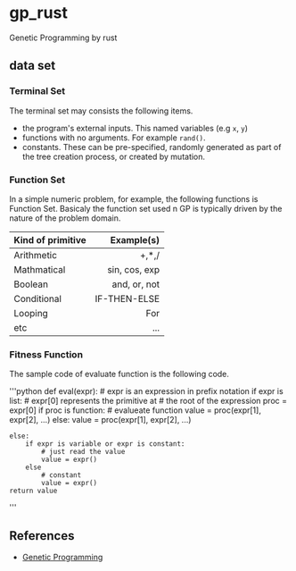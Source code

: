 # gp_rust

Genetic Programming by rust

## data set

### Terminal Set

The terminal set may consists the following items.

* the program's external inputs. This named variables (e.g `x`, `y`)
* functions with no arguments. For example `rand()`.
* constants. These can be pre-specified, randomly generated as part of the tree creation process, or created by mutation.

### Function Set

In a simple numeric problem, for example, the following functions is Function Set. Basicaly the function set used n GP is typically driven by the nature of the problem domain.

| Kind of primitive | Example(s)    |
|:------------------|--------------:|
| Arithmetic        | +,*,/         |
| Mathmatical       | sin, cos, exp | 
| Boolean           | and, or, not  |
| Conditional       | IF-THEN-ELSE  |
| Looping           | For           |
| etc               | ...           |

### Fitness Function

The sample code of evaluate function is the following code.

'''python
def eval(expr):
    # expr is an expression in prefix notation
    if expr is list:
        # expr[0] represents the primitive at
        # the root of the expression
        proc = expr[0]
        if proc is function:
            # evalueate function
            value = proc(expr[1], expr[2], ...)
        else:
            value = proc(expr[1], expr[2], ...)

    else:
        if expr is variable or expr is constant:
            # just read the value
            value = expr()
        else
            # constant
            value = expr()
    return value
'''

## References

* [Genetic Programming](http://geneticprogramming.com/)